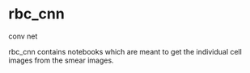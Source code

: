 # rbc_cnn
conv net

rbc_cnn contains notebooks which are meant to get the individual cell images from the smear images. 
